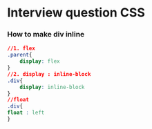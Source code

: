 # Interview question CSS

### How to make div inline

```css
//1. flex
.parent{
    display: flex
}
//2. display : inline-block
.div{
    display: inline-block
}
//float
.div{
float : left
}
```

